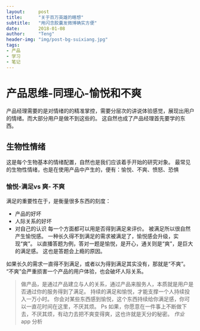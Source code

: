 ```yaml
---
layout:     post
title:      "关于百万英雄的瞎想"
subtitle:   "用闪念胶囊发微博确实方便"
date:       2018-01-08
author:     "Teng"
header-img: "img/post-bg-suixiang.jpg"
tags:
- 产品
- 学习
- 笔记
---
```


# 产品思维-同理心-愉悦和不爽

产品经理需要的是对情绪的的精准掌控，需要分层次的讲说体验感觉，展现出用户的情绪。而大部分用户是做不到这些的。
这自然也成了产品经理首先要学的东西。

## 生物性情绪
这是每个生物基本的情绪配置，自然也是我们应该着手开始的研究对象。
最常见的生物性情绪，也是在使用产品中产生的，便有：愉悦、不爽、愤怒、恐惧
### 愉悦-满足vs 爽- 不爽
满足的重要性在于，是衡量很多东西的刻度：
- 产品的好坏
- 人际关系的好坏
- 对自己的认识
每一个方面都可以用是否得到满足来评价。
被满足所以很自然产生愉悦感。
一种长久得不到满足的需求被满足了，愉悦感会升级，实现“爽”。
以直播答题为例，答对一题是愉悦，是开心，通关则是“爽”，是巨大的满足感。
这也是答题会上瘾的原因。

如果长久的需求一直得不到满足，或者以为得到满足其实没有，那就是“不爽”。
“不爽”会严重损害一个产品的用户体验，也会破坏人际关系。

> 做产品，是通过产品建立与人的关系，通过产品来服务人，本质就是用户是否通过你的服务得到了满足。
持续的满足和愉悦，才能支撑一个人持续投入一万小时。
> 你会对某些东西感到愉悦，这个东西持续给你满足感，你可以一直花时间在这里，不厌其烦。
Ps 如果，你愿意在一件事上不断做下去，不厌其烦，有动力去把不爽变得爽，这也许就是天分的秘密。
*作业*
app 分析
